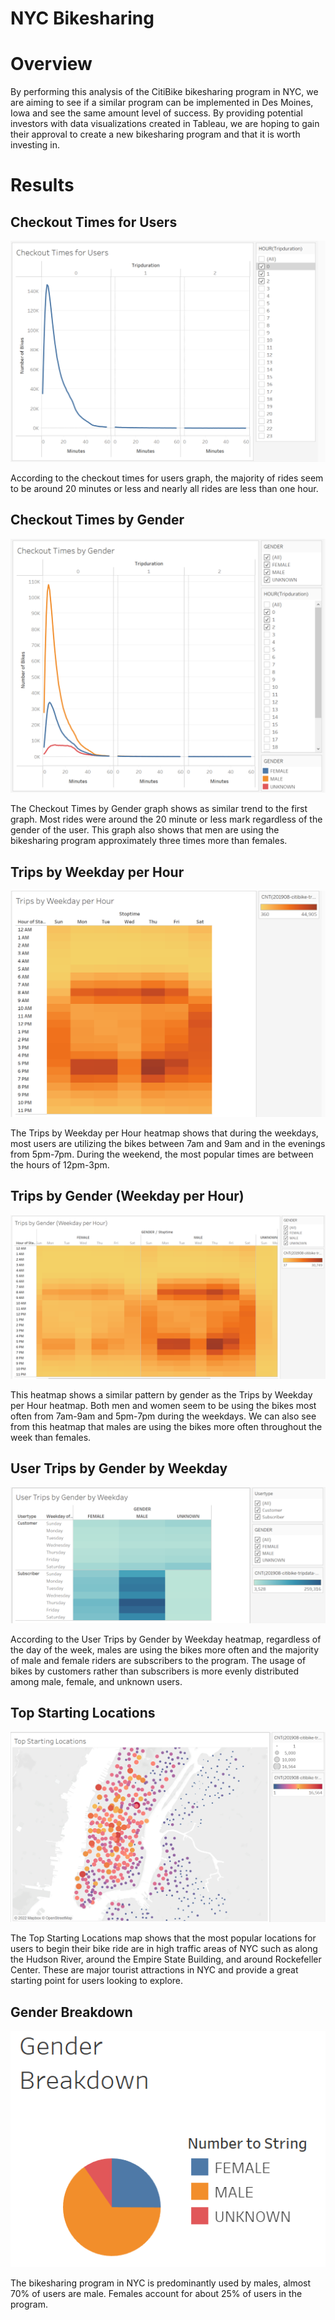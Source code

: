 # NYC Bikesharing
# Overview
By performing this analysis of the CitiBike bikesharing program in NYC, we are aiming to see if a similar program can be implemented in Des Moines, Iowa and see the same amount level of success. By providing potential investors with data visualizations created in Tableau, we are hoping to gain their approval to create a new bikesharing program and that it is worth investing in. 

# Results
## Checkout Times for Users
![checkout_times_for_users](https://github.com/aarce21/bikesharing/blob/main/images/checkout_times_for_users.PNG)

According to the checkout times for users graph, the majority of rides seem to be around 20 minutes or less and nearly all rides are less than one hour. 


## Checkout Times by Gender
![checkout_times_by_gender](https://github.com/aarce21/bikesharing/blob/main/images/checkout_times_by_gender.PNG)

The Checkout Times by Gender graph shows as similar trend to the first graph. Most rides were around the 20 minute or less mark regardless of the gender of the user. This graph also shows that men are using the bikesharing program approximately three times more than females. 


## Trips by Weekday per Hour
![tripsbyweekdayperhour](https://github.com/aarce21/bikesharing/blob/main/images/tripsbyweekdayperhour.PNG)

The Trips by Weekday per Hour heatmap shows that during the weekdays, most users are utilizing the bikes between 7am and 9am and in the evenings from 5pm-7pm. During the weekend, the most popular times are between the hours of 12pm-3pm. 


## Trips by Gender (Weekday per Hour)
![tripsbygender](https://github.com/aarce21/bikesharing/blob/main/images/tripsbygender.PNG)

This heatmap shows a similar pattern by gender as the Trips by Weekday per Hour heatmap. Both men and women seem to be using the bikes most often from 7am-9am and 5pm-7pm during the weekdays. We can also see from this heatmap that males are using the bikes more often throughout the week than females. 


## User Trips by Gender by Weekday
![usertripsbygenderbyweekday](https://github.com/aarce21/bikesharing/blob/main/images/usertripsbygenderbyweekday.PNG)

According to the User Trips by Gender by Weekday heatmap, regardless of the day of the week, males are using the bikes more often and the majority of male and female riders are subscribers to the program. The usage of bikes by customers rather than subscribers is more evenly distributed among male, female, and unknown users. 


## Top Starting Locations
![topstartinglocations](https://github.com/aarce21/bikesharing/blob/main/images/topstartinglocations.PNG)

The Top Starting Locations map shows that the most popular locations for users to begin their bike ride are in high traffic areas of NYC such as along the Hudson River, around the Empire State Building, and around Rockefeller Center. These are major tourist attractions in NYC and provide a great starting point for users looking to explore. 


## Gender Breakdown
![genderbreakdown](https://github.com/aarce21/bikesharing/blob/main/images/genderbreakdown.PNG)

The bikesharing program in NYC is predominantly used by males, almost 70% of users are male. Females account for about 25% of users in the program. 
